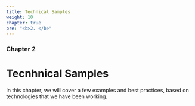```yaml
---
title: Technical Samples
weight: 10
chapter: true
pre: "<b>2. </b>"
---
```


### Chapter 2

# Tecnhnical Samples

In this chapter, we will cover a few examples and best practices, based on technologies that we have been working.
